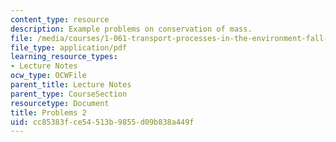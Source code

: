 ```yaml
---
content_type: resource
description: Example problems on conservation of mass.
file: /media/courses/1-061-transport-processes-in-the-environment-fall-2008/cc85383fce54513b9855d09b838a449f_problems2.pdf
file_type: application/pdf
learning_resource_types:
- Lecture Notes
ocw_type: OCWFile
parent_title: Lecture Notes
parent_type: CourseSection
resourcetype: Document
title: Problems 2
uid: cc85383f-ce54-513b-9855-d09b838a449f
---
```

